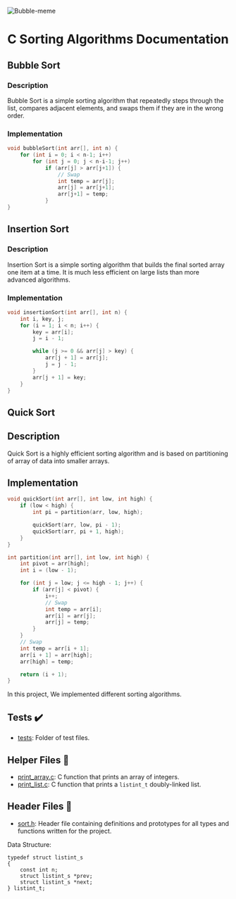![Bubble-meme](https://s3.amazonaws.com/intranet-projects-files/holbertonschool-low_level_programming/248/willy-wonka.png)

# C Sorting Algorithms Documentation

## Bubble Sort

### Description

Bubble Sort is a simple sorting algorithm that repeatedly steps through the list, compares adjacent elements, and swaps them if they are in the wrong order.

### Implementation

```c
void bubbleSort(int arr[], int n) {
    for (int i = 0; i < n-1; i++)
        for (int j = 0; j < n-i-1; j++)
            if (arr[j] > arr[j+1]) {
                // Swap
                int temp = arr[j];
                arr[j] = arr[j+1];
                arr[j+1] = temp;
            }
}
```

## Insertion Sort

### Description

Insertion Sort is a simple sorting algorithm that builds the final sorted array one item at a time. It is much less efficient on large lists than more advanced algorithms.

### Implementation

```c
void insertionSort(int arr[], int n) {
    int i, key, j;
    for (i = 1; i < n; i++) {
        key = arr[i];
        j = i - 1;

        while (j >= 0 && arr[j] > key) {
            arr[j + 1] = arr[j];
            j = j - 1;
        }
        arr[j + 1] = key;
    }
}
```

## Quick Sort

## Description

Quick Sort is a highly efficient sorting algorithm and is based on partitioning of array of data into smaller arrays.

## Implementation

```c
void quickSort(int arr[], int low, int high) {
    if (low < high) {
        int pi = partition(arr, low, high);

        quickSort(arr, low, pi - 1);
        quickSort(arr, pi + 1, high);
    }
}

int partition(int arr[], int low, int high) {
    int pivot = arr[high];
    int i = (low - 1);

    for (int j = low; j <= high - 1; j++) {
        if (arr[j] < pivot) {
            i++;
            // Swap
            int temp = arr[i];
            arr[i] = arr[j];
            arr[j] = temp;
        }
    }
    // Swap
    int temp = arr[i + 1];
    arr[i + 1] = arr[high];
    arr[high] = temp;

    return (i + 1);
}
```

In this project, We implemented different sorting algorithms.

## Tests :heavy_check_mark:

* [tests](./tests): Folder of test files. 

## Helper Files :raised_hands:

* [print_array.c](./print_array.c): C function that prints an array of integers. 
* [print_list.c](./print_list.cZ): C function that prints a `listint_t` doubly-linked list. 

## Header Files :file_folder:

* [sort.h](./sort.h): Header file containing definitions and prototypes for all types and functions written for the project.

Data Structure:
```
typedef struct listint_s
{
	const int n;
	struct listint_s *prev;
	struct listint_s *next;
} listint_t;
```

